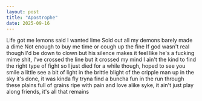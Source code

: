 ```yaml
---
layout: post
title: "Apostrophe"
date: 2025-09-16
---
```


Life got me lemons
said I wanted lime
Sold out all my demons
barely made a dime
Not enough to buy me time or cough up the fine
If god wasn't real though I'd be down to clown
but his silence makes it feel like he's a fucking mime
shit, I've crossed the line
but it crossed my mind
I ain't the kind to find the right type of fight
so I just died
for a while though, hoped to see you smile a little
see a bit of light in the brittle blight of the cripple man up in the sky
it's done, it was kinda fly
tryna find a buncha fun in the run through these plains
full of grains ripe with pain and love alike
syke, it ain't
just play along friends, it's all that remains